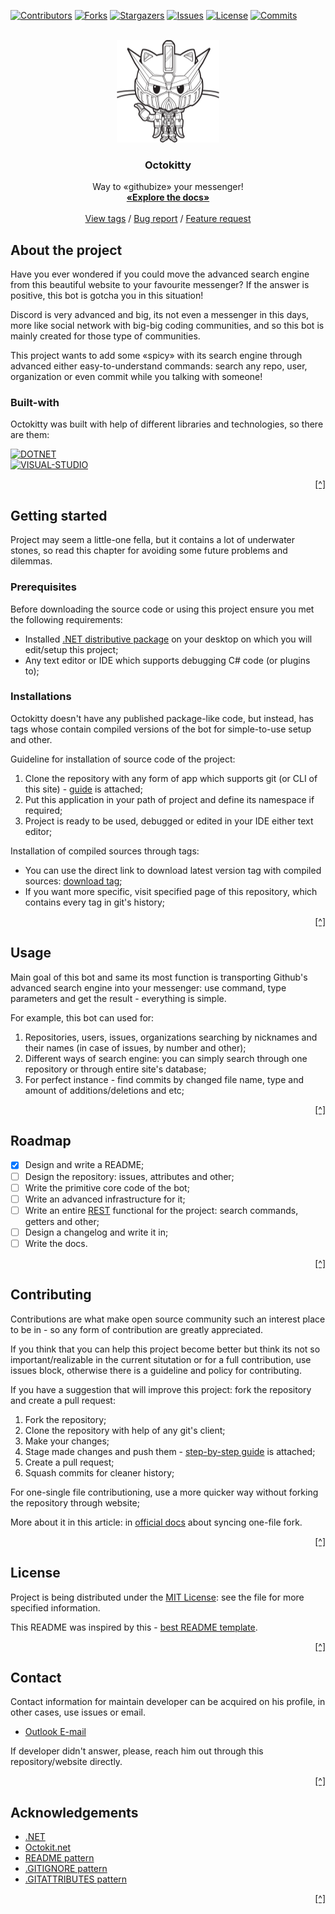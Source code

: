 <!-- This README was inspired and created with help of:
* https://github.com/othneildrew/Best-README-Template/
* 
* But, this README has some design differences and other
* ideas of ressembling them, so, for true contribution to
* coding community, visit the origin author.  
 -->

<a name="readme-top"></a>

<!-- PROJECT'S SHIELDS -->
<!-- Words from best README author:
* I'm using markdown reference-style hyperlinks for better readability.
* Reference hyperlinks are enclosed in brackets instead of parentheses,
* see the bottom of this document for the declaration of the reference variables
* for entire shields, links and other:
* 
* https://www.markdownguide.org/basic-syntax/#reference-style-links/
 -->

[![Contributors][Contributors-SHIELD]][Contributors-URL]
[![Forks][Forks-SHIELD]][Forks-URL]
[![Stargazers][Stargazers-SHIELD]][Stargazers-URL]
[![Issues][Issues-SHIELD]][Issues-URL]
[![License][License-SHIELD]][License-URL]
[![Commits][Commits-SHIELD]][Commits-URL]

<!-- PROJECT'S LOGO -->
<!--
* Treat this block of README as header or the first thing that user
* reads about your project, so it needs to be unlike others, bright
* and elegant.
* Also in this header you need to show any required links to project's
* documentation, issues hyperlink and other currencies.
 -->
<br />
<div align="center">
    <a href="https://github.com/OctokittyPROJECT/">
        <img src="docs/image/icon.png" width="164" height="164">
    <a/>
    <!-- Code breakline -->
    <h3 align="center">Octokitty</h3>
    <!-- Code breakline -->
    <p align="center">
        Way to «githubize» your messenger!
        <br />
        <a href="https://github.com/OctokittyPROJECT/Octokitty-DISCORD/wiki/"><strong>«Explore the docs»</strong></a>
        <br />
        <br />
        <a href="https://github.com/othneildrew/Best-README-Template/tags/">View tags</a>
        /
        <a href="https://github.com/othneildrew/Best-README-Template/issues">Bug report</a>
        /
        <a href="https://github.com/othneildrew/Best-README-Template/issues">Feature request</a>
    </p>
</div>

<!-- ABOUT THE PROJECT. -->
<!--
* So here, you need to introduce your project, like in case if you
* want to describe it to someone in hurry-fast situtation. 
 -->

About the project
-----------------

Have you ever wondered if you could move the advanced search engine from this beautiful website to your favourite messenger? If the answer is positive, this bot is gotcha you in this situation!

Discord is very advanced and big, its not even a messenger in this days, more like social network with big-big coding communities, and so this bot is mainly created for those type of communities.

This project wants to add some «spicy» with its search engine through advanced either easy-to-understand commands: search any repo, user, organization or even commit while you talking with someone!

### Built-with

Octokitty was built with help of different libraries and technologies, so there are them:

<!-- There is a website, which contains icons for shields: 
* https://simpleicons.org/ 
* 
* Every icon is in SVG format, but on website there are only-white, when shields got 
* them colorized, if you want to decolozire your icon, use param of logo's color (read shield's docs).
 -->
 
[![DOTNET][DOTNET-SHIELD]][DOTNET-URL] \
[![VISUAL-STUDIO][VISUAL-STUDIO-SHIELD]][VISUAL-STUDIO-URL]

<p align="right"><a href="#readme-top" title="Back to the top of README">[^]</a></p>

<!-- GETTING STARTED -->
<!-- 
* Describe here how to start and debug your project locally, we are talking here how to
* setup your project for a dev environment stuff: any prerequisites for project, instructions,
* add-on guidelines.
 -->

Getting started
---------------

Project may seem a little-one fella, but it contains a lot of underwater stones, so read this chapter for avoiding some future problems and dilemmas.

### Prerequisites

Before downloading the source code or using this project ensure you met the following requirements:

- Installed [.NET distributive package](https://dotnet.microsoft.com/en-us/download/) on your desktop on which you will edit/setup this project;
- Any text editor or IDE which supports debugging C# code (or plugins to);

### Installations

Octokitty doesn't have any published package-like code, but instead, has tags whose contain compiled versions of the bot for simple-to-use setup and other.

Guideline for installation of source code of the project:

1. Clone the repository with any form of app which supports git (or CLI of this site) - [guide](https://www.howtogeek.com/451360/how-to-clone-a-github-repository/) is attached;
2. Put this application in your path of project and define its namespace if required;
3. Project is ready to be used, debugged or edited in your IDE either text editor;

Installation of compiled sources through tags:

- You can use the direct link to download latest version tag with compiled sources: [download tag](https://api.github.com/repos/OctokittyPROJECT/Octokitty-DISCORD/zipball/latest/);
- If you want more specific, visit specified page of this repository, which contains every tag in git's history;

<p align="right"><a href="#readme-top" title="Back to the top of README">[^]</a></p>

<!-- PROJECT'S USAGE -->
<!-- Comments from the author:
* Write here, an example, where your bot can be used: can add screenshots, codes, demos or links to other
* resources: just scream, how and when reader can use this project.
 -->

Usage
-----

Main goal of this bot and same its most function is transporting Github's advanced search engine into your messenger: use command, type parameters and get the result - everything is simple.

For example, this bot can used for:

1. Repositories, users, issues, organizations searching by nicknames and their names (in case of issues, by number and other);
2. Different ways of search engine: you can simply search through one repository or through entire site's database;
3. For perfect instance - find commits by changed file name, type and amount of additions/deletions and etc;

<p align="right"><a href="#readme-top" title="Back to the top of README">[^]</a></p>

<!-- PROJECT'S ROADMAP -->
<!-- 
* Write a long-time roadmap for this project: my direct
* recommendations to not often edit roadmap excluding progress of tasks.
 -->

Roadmap
-------

- [x] Design and write a README;
- [ ] Design the repository: issues, attributes and other;
- [ ] Write the primitive core code of the bot;
- [ ] Write an advanced infrastructure for it;
- [ ] Write an entire [REST](https://octokitnet.readthedocs.io/en/latest/) functional for the project: search commands, getters and other;
- [ ] Design a changelog and write it in;
- [ ] Write the docs.

<p align="right"><a href="#readme-top" title="Back to the top of README">[^]</a></p>

<!-- PROJECT'S CONTRIBUTING -->
<!-- Contributors, contributing guidelines and other:
* Here you can type random contributors or simply write a contributing
* guideline/reference a contributing policy here.
*
* Github is an open source community, so I highly recommend you to setup
* this block of your project.
 -->

Contributing
------------

Contributions are what make open source community such an interest place to be in - so any form of contribution are greatly appreciated.

If you think that you can help this project become better but think its not so important/realizable in the current situtation or for a full contribution, use issues block, otherwise there is a guideline and policy for contributing.

If you have a suggestion that will improve this project: fork the repository and create a pull request:

1. Fork the repository;
2. Clone the repository with help of any git's client;
3. Make your changes;
4. Stage made changes and push them - [step-by-step guide](https://dev.to/mrfrontend/git-101--step-2-add-stage-commit--push-3p3p) is attached;
5. Create a pull request;
6. Squash commits for cleaner history;

For one-single file contributioning, use a more quicker way without forking the repository through website;

More about it in this article: in [official docs](https://docs.github.com/en/pull-requests/collaborating-with-pull-requests/working-with-forks/syncing-a-fork/) about syncing one-file fork.

<p align="right"><a href="#readme-top" title="Back to the top of README">[^]</a></p>

<!-- LICENSE -->

License
-------

Project is being distributed under the [MIT License](https://choosealicense.com/licenses/mit/): see the file for more specified information.

This README was inspired by this - [best README template](https://github.com/othneildrew/Best-README-Template/).

<p align="right"><a href="#readme-top" title="Back to the top of README">[^]</a></p>

<!-- CONTACT -->

Contact
-------

Contact information for maintain developer can be acquired on his profile, in other cases, use issues or email.

<!-- Using "MAILTO" for better view of README -->

- <a href="mailto: io.falcion@outlook.com">Outlook E-mail</a>

If developer didn't answer, please, reach him out through this repository/website directly.

<p align="right"><a href="#readme-top" title="Back to the top of README">[^]</a></p>

<!-- ACKNOWLEDGEMENTS -->

Acknowledgements
----------------

- [.NET](https://dotnet.microsoft.com/en-us/)
- [Octokit.net](https://octokitnet.readthedocs.io/en/latest/)
- [README pattern](https://github.com/othneildrew/Best-README-Template/)
- [.GITIGNORE pattern](https://github.com/github/gitignore/)
- [.GITATTRIBUTES pattern](https://github.com/alexkaratarakis/gitattributes/)

<p align="right"><a href="#readme-top" title="Back to the top of README">[^]</a></p>

<!-- MARKDOWN HYPERLINKS AND IMAGES -->
<!-- 
 -->

[Contributors-SHIELD]: https://img.shields.io/github/contributors/OctokittyPROJECT/Octokitty-DISCORD?style=for-the-badge
[Contributors-URL]: https://github.com/OctokittyPROJECT/Octokitty-DISCORD/graphs/contributors/
[Forks-SHIELD]: https://img.shields.io/github/forks/OctokittyPROJECT/Octokitty-DISCORD?style=for-the-badge
[Forks-URL]: https://github.com/OctokittyPROJECT/Octokitty-DISCORD/network/members/
[Stargazers-SHIELD]: https://img.shields.io/github/stars/OctokittyPROJECT/Octokitty-DISCORD?style=for-the-badge
[Stargazers-URL]: https://github.com/OctokittyPROJECT/Octokitty-DISCORD/stargazers/
[Issues-SHIELD]: https://img.shields.io/github/issues/OctokittyPROJECT/Octokitty-DISCORD?style=for-the-badge
[Issues-URL]: https://github.com/OctokittyPROJECT/Octokitty-DISCORD/issues/
[License-SHIELD]: https://img.shields.io/github/license/OctokittyPROJECT/Octokitty-DISCORD?style=for-the-badge
[License-URL]: https://github.com/othneildrew/Best-README-Template/blob/default/LICENSE.md/
[Commits-SHIELD]: https://img.shields.io/github/last-commit/OctokittyPROJECT/Octokitty-DISCORD?style=for-the-badge
[Commits-URL]: https://github.com/OctokittyPROJECT/Octokitty-DISCORD/commits/
[DOTNET-SHIELD]: https://img.shields.io/badge/-dotnet-512BD4?style=for-the-badge&logo=dotnet&logoColor=white/
[DOTNET-URL]: https://dotnet.microsoft.com/en-us/
[VISUAL-STUDIO-SHIELD]: https://img.shields.io/badge/-visual%20studio-5C2D91?style=for-the-badge&logo=visualstudio&logoColor=white/
[VISUAL-STUDIO-URL]: https://visualstudio.microsoft.com/